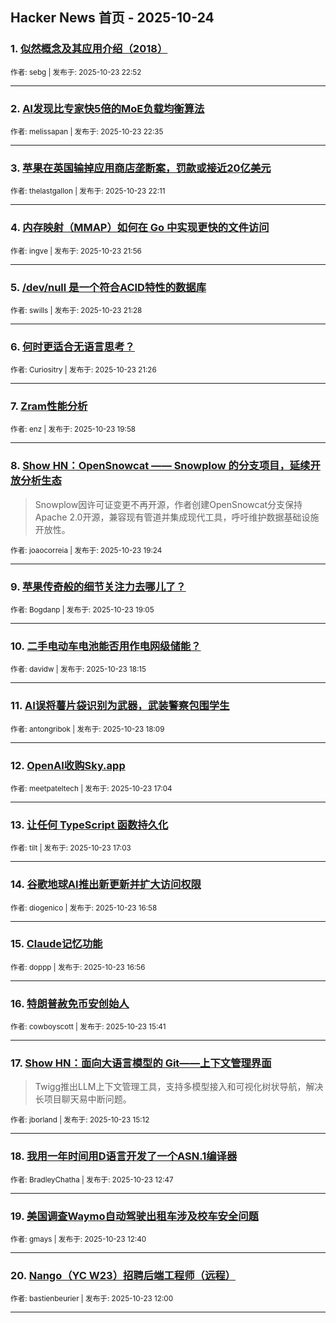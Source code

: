 ## Hacker News 首页 - 2025-10-24


### 1. [似然概念及其应用介绍（2018）](https://news.ycombinator.com/item?id=45688443)

<sub>作者: sebg | 发布于: 2025-10-23 22:52</sub>

---

### 2. [AI发现比专家快5倍的MoE负载均衡算法](https://news.ycombinator.com/item?id=45688236)

<sub>作者: melissapan | 发布于: 2025-10-23 22:35</sub>

---

### 3. [苹果在英国输掉应用商店垄断案，罚款或接近20亿美元](https://news.ycombinator.com/item?id=45688006)

<sub>作者: thelastgallon | 发布于: 2025-10-23 22:11</sub>

---

### 4. [内存映射（MMAP）如何在 Go 中实现更快的文件访问](https://news.ycombinator.com/item?id=45687796)

<sub>作者: ingve | 发布于: 2025-10-23 21:56</sub>

---

### 5. [/dev/null 是一个符合ACID特性的数据库](https://news.ycombinator.com/item?id=45687458)

<sub>作者: swills | 发布于: 2025-10-23 21:28</sub>

---

### 6. [何时更适合无语言思考？](https://news.ycombinator.com/item?id=45687441)

<sub>作者: Curiositry | 发布于: 2025-10-23 21:26</sub>

---

### 7. [Zram性能分析](https://news.ycombinator.com/item?id=45686280)

<sub>作者: enz | 发布于: 2025-10-23 19:58</sub>

---

### 8. [Show HN：OpenSnowcat —— Snowplow 的分支项目，延续开放分析生态](https://news.ycombinator.com/item?id=45685793)
> Snowplow因许可证变更不再开源，作者创建OpenSnowcat分支保持Apache 2.0开源，兼容现有管道并集成现代工具，呼吁维护数据基础设施开放性。

<sub>作者: joaocorreia | 发布于: 2025-10-23 19:24</sub>

---

### 9. [苹果传奇般的细节关注力去哪儿了？](https://news.ycombinator.com/item?id=45685551)

<sub>作者: Bogdanp | 发布于: 2025-10-23 19:05</sub>

---

### 10. [二手电动车电池能否用作电网级储能？](https://news.ycombinator.com/item?id=45685007)

<sub>作者: davidw | 发布于: 2025-10-23 18:15</sub>

---

### 11. [AI误将薯片袋识别为武器，武装警察包围学生](https://news.ycombinator.com/item?id=45684934)

<sub>作者: antongribok | 发布于: 2025-10-23 18:09</sub>

---

### 12. [OpenAI收购Sky.app](https://news.ycombinator.com/item?id=45684236)

<sub>作者: meetpateltech | 发布于: 2025-10-23 17:04</sub>

---

### 13. [让任何 TypeScript 函数持久化](https://news.ycombinator.com/item?id=45684217)

<sub>作者: tilt | 发布于: 2025-10-23 17:03</sub>

---

### 14. [谷歌地球AI推出新更新并扩大访问权限](https://news.ycombinator.com/item?id=45684155)

<sub>作者: diogenico | 发布于: 2025-10-23 16:58</sub>

---

### 15. [Claude记忆功能](https://news.ycombinator.com/item?id=45684134)

<sub>作者: doppp | 发布于: 2025-10-23 16:56</sub>

---

### 16. [特朗普赦免币安创始人](https://news.ycombinator.com/item?id=45683152)

<sub>作者: cowboyscott | 发布于: 2025-10-23 15:41</sub>

---

### 17. [Show HN：面向大语言模型的 Git——上下文管理界面](https://news.ycombinator.com/item?id=45682776)
> Twigg推出LLM上下文管理工具，支持多模型接入和可视化树状导航，解决长项目聊天易中断问题。

<sub>作者: jborland | 发布于: 2025-10-23 15:12</sub>

---

### 18. [我用一年时间用D语言开发了一个ASN.1编译器](https://news.ycombinator.com/item?id=45681200)

<sub>作者: BradleyChatha | 发布于: 2025-10-23 12:47</sub>

---

### 19. [美国调查Waymo自动驾驶出租车涉及校车安全问题](https://news.ycombinator.com/item?id=45681147)

<sub>作者: gmays | 发布于: 2025-10-23 12:40</sub>

---

### 20. [Nango（YC W23）招聘后端工程师（远程）](https://news.ycombinator.com/item?id=45680847)

<sub>作者: bastienbeurier | 发布于: 2025-10-23 12:00</sub>

---
